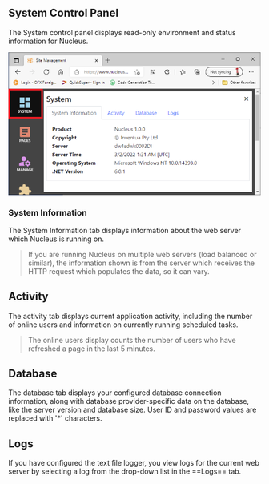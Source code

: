 ## System Control Panel
The System control panel displays read-only environment and status information for Nucleus.

![System Control Panel](System.png)

### System Information
The System Information tab displays information about the web server which Nucleus is running on.  

> If you are running Nucleus on multiple web servers (load balanced or similar), the information shown is from the server which receives 
the HTTP request which populates the data, so it can vary.  

## Activity
The activity tab displays current application activity, including the number of online users and information on currently running scheduled tasks.

> The online users display counts the number of users who have refreshed a page in the last 5 minutes. 

## Database 
The database tab displays your configured database connection information, along with database provider-specific data on the database, like the
server version and database size.  User ID and password values are replaced with '*' characters.

## Logs
If you have configured the text file logger, you view logs for the current web server by selecting a log from the drop-down list in the 
==Logs== tab.  